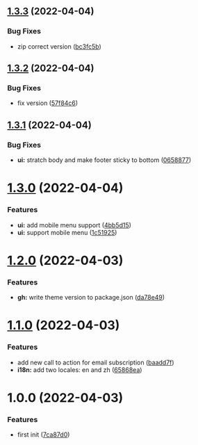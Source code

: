 ## [1.3.3](https://github.com/imgarylai/emerald/compare/v1.3.2...v1.3.3) (2022-04-04)


### Bug Fixes

* zip correct version ([bc3fc5b](https://github.com/imgarylai/emerald/commit/bc3fc5b980c741138660b79c225fd9771ffb5454))

## [1.3.2](https://github.com/imgarylai/emerald/compare/v1.3.1...v1.3.2) (2022-04-04)


### Bug Fixes

* fix version ([57f84c6](https://github.com/imgarylai/emerald/commit/57f84c61f49c84b9a6484a547cbc02ee34d1fe01))

## [1.3.1](https://github.com/imgarylai/emerald/compare/v1.3.0...v1.3.1) (2022-04-04)


### Bug Fixes

* **ui:** stratch body and make footer sticky to bottom ([0658877](https://github.com/imgarylai/emerald/commit/0658877c8c98fed8d0465f023e288dddc02083ff))

# [1.3.0](https://github.com/imgarylai/emerald/compare/v1.2.0...v1.3.0) (2022-04-04)


### Features

* **ui:** add mobile menu support ([4bb5d15](https://github.com/imgarylai/emerald/commit/4bb5d159a4e6bdb2ae5d082710260b39c2fe31ec))
* **ui:** support mobile menu ([1c51925](https://github.com/imgarylai/emerald/commit/1c51925ff70e53526af5ec827c6067677826d395))

# [1.2.0](https://github.com/imgarylai/emerald/compare/v1.1.0...v1.2.0) (2022-04-03)


### Features

* **gh:** write theme version to package.json ([da78e49](https://github.com/imgarylai/emerald/commit/da78e4901b3280574712235cdff2e631fd989af6))

# [1.1.0](https://github.com/imgarylai/emerald/compare/v1.0.0...v1.1.0) (2022-04-03)


### Features

* add new call to action for email subscription ([baadd7f](https://github.com/imgarylai/emerald/commit/baadd7f61ccdcceb6823e5db66a50262dc69e547))
* **i18n:** add two locales: en and zh ([65868ea](https://github.com/imgarylai/emerald/commit/65868ea33edc6b84556715f5770a3525907d2ccc))

# 1.0.0 (2022-04-03)


### Features

* first init ([7ca87d0](https://github.com/imgarylai/emerald/commit/7ca87d0aa292dbf4b948d19a4592db92719fa56a))
